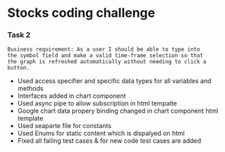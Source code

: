 # Stocks coding challenge

### Task 2

```
Business requirement: As a user I should be able to type into
the symbol field and make a valid time-frame selection so that
the graph is refreshed automatically without needing to click a button.
```

- Used access specifier and specific data types for all variables and methods
- Interfaces added in chart component
- Used async pipe to allow subscription in html tempalte
- Google chart data propery binding changed in chart component html template
- Used seaparte file for constants
- Used Enums for static content which is dispalyed on html
- Fixed all failing test cases & for new code test cases are added

